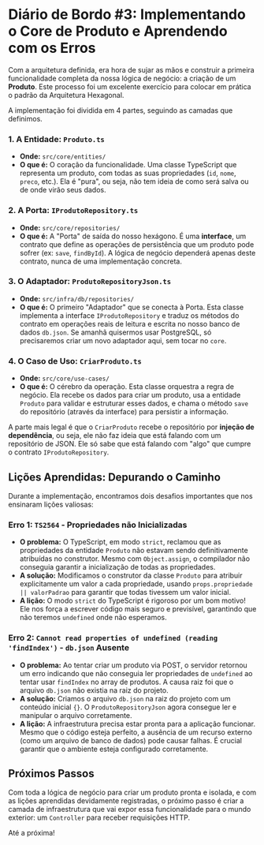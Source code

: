 # Diário de Bordo #3: Implementando o Core de Produto e Aprendendo com os Erros

Com a arquitetura definida, era hora de sujar as mãos e construir a primeira funcionalidade completa da nossa lógica de negócio: a criação de um **Produto**. Este processo foi um excelente exercício para colocar em prática o padrão da Arquitetura Hexagonal.

A implementação foi dividida em 4 partes, seguindo as camadas que definimos.

### 1. A Entidade: `Produto.ts`

- **Onde:** `src/core/entities/`
- **O que é:** O coração da funcionalidade. Uma classe TypeScript que representa um produto, com todas as suas propriedades (`id`, `nome`, `preco`, etc.). Ela é "pura", ou seja, não tem ideia de como será salva ou de onde virão seus dados.

### 2. A Porta: `IProdutoRepository.ts`

- **Onde:** `src/core/repositories/`
- **O que é:** A "Porta" de saída do nosso hexágono. É uma **interface**, um contrato que define as operações de persistência que um produto pode sofrer (ex: `save`, `findById`). A lógica de negócio dependerá apenas deste contrato, nunca de uma implementação concreta.

### 3. O Adaptador: `ProdutoRepositoryJson.ts`

- **Onde:** `src/infra/db/repositories/`
- **O que é:** O primeiro "Adaptador" que se conecta à Porta. Esta classe implementa a interface `IProdutoRepository` e traduz os métodos do contrato em operações reais de leitura e escrita no nosso banco de dados `db.json`. Se amanhã quisermos usar PostgreSQL, só precisaremos criar um novo adaptador aqui, sem tocar no `core`.

### 4. O Caso de Uso: `CriarProduto.ts`

- **Onde:** `src/core/use-cases/`
- **O que é:** O cérebro da operação. Esta classe orquestra a regra de negócio. Ela recebe os dados para criar um produto, usa a entidade `Produto` para validar e estruturar esses dados, e chama o método `save` do repositório (através da interface) para persistir a informação.

A parte mais legal é que o `CriarProduto` recebe o repositório por **injeção de dependência**, ou seja, ele não faz ideia que está falando com um repositório de JSON. Ele só sabe que está falando com "algo" que cumpre o contrato `IProdutoRepository`.

## Lições Aprendidas: Depurando o Caminho

Durante a implementação, encontramos dois desafios importantes que nos ensinaram lições valiosas:

### Erro 1: `TS2564` - Propriedades não Inicializadas

- **O problema:** O TypeScript, em modo `strict`, reclamou que as propriedades da entidade `Produto` não estavam sendo definitivamente atribuídas no construtor. Mesmo com `Object.assign`, o compilador não conseguia garantir a inicialização de todas as propriedades.
- **A solução:** Modificamos o construtor da classe `Produto` para atribuir explicitamente um valor a cada propriedade, usando `props.propriedade || valorPadrao` para garantir que todas tivessem um valor inicial.
- **A lição:** O modo `strict` do TypeScript é rigoroso por um bom motivo! Ele nos força a escrever código mais seguro e previsível, garantindo que não teremos `undefined` onde não esperamos.

### Erro 2: `Cannot read properties of undefined (reading 'findIndex')` - `db.json` Ausente

- **O problema:** Ao tentar criar um produto via POST, o servidor retornou um erro indicando que não conseguia ler propriedades de `undefined` ao tentar usar `findIndex` no array de produtos. A causa raiz foi que o arquivo `db.json` não existia na raiz do projeto.
- **A solução:** Criamos o arquivo `db.json` na raiz do projeto com um conteúdo inicial `{}`. O `ProdutoRepositoryJson` agora consegue ler e manipular o arquivo corretamente.
- **A lição:** A infraestrutura precisa estar pronta para a aplicação funcionar. Mesmo que o código esteja perfeito, a ausência de um recurso externo (como um arquivo de banco de dados) pode causar falhas. É crucial garantir que o ambiente esteja configurado corretamente.

## Próximos Passos

Com toda a lógica de negócio para criar um produto pronta e isolada, e com as lições aprendidas devidamente registradas, o próximo passo é criar a camada de infraestrutura que vai expor essa funcionalidade para o mundo exterior: um `Controller` para receber requisições HTTP.

Até a próxima!
